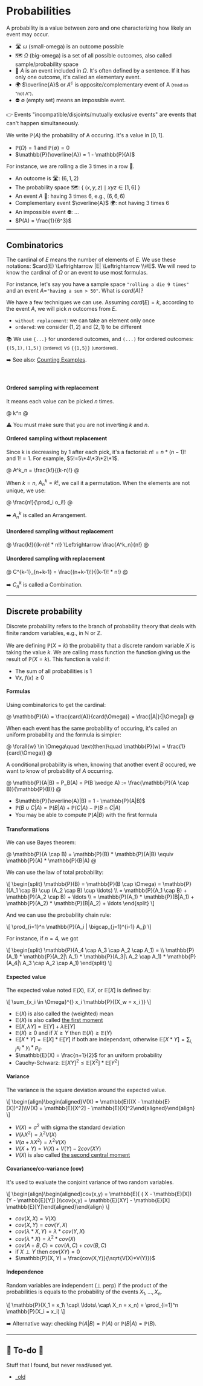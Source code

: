 # Probabilities

<div class="row row-cols-lg-2"><div>

A probability is a value between zero and one characterizing how likely an event may occur.

* 🛣️ $\omega$ (small-omega) is an outcome possible
* 🗺️ $\Omega$ (big-omega) is a set of all possible outcomes, also called sample/probability space
* 📌 $A$ is an event included in <span>$\Omega$. It's often  defined by a sentence. If it has only one outcome, it's called an elementary event.
* 🌍 $\overline{A}$ or $A^c$ is opposite/complementary event of A <small>(read as "not A")</small>.
* ⛔ $\emptyset$ (empty set) means an impossible event.

👉 Events "incompatible/disjoints/mutually exclusive events" are events that can't happen simultaneously.
</div><div>

We write $\mathbb{P}(A)$ the probability of A occuring. It's a value in $[0,1]$.

* $\mathbb{P}(\Omega) = 1$ and $\mathbb{P}(\emptyset) = 0$
* $\mathbb{P}(\overline{A}) = 1 - \mathbb{P}(A)$

For instance, we are rolling a die 3 times in a row 🎲.

* An outcome is 🛣️: $(6, 1, 2)$
* The probability space 🗺️: $\lbrace\ (x, y, z) \mid x y z \in [1,6]\ \rbrace$
* An event $A$ 📌: having 3 times 6, e.g., $(6, 6, 6)$
* Complementary event $\overline{A}$ 🌍: not having 3 times 6
* An impossible event ⛔: ...
* $P(A) = \frac{1}{6^3}$
</div></div>

<hr class="sep-both">

## Combinatorics

<div class="row row-cols-lg-2"><div>

The cardinal of $E$ means the number of elements of $E$. We use these notations: $card(E) \Leftrightarrow |E| \Leftrightarrow \\#E$. We will need to know the cardinal of $\Omega$ or an event to use most formulas.

For instance, let's say you have a sample space `"rolling a die 9 times"` and an event $A=$`"having a sum > 50"`. What is $card(A)$?

We have a few techniques we can use. Assuming $card(E) = k$, according to the event $A$, we will pick $n$ outcomes from $E$.

* `without replacement`: we can take an element only once
* `ordered`: we consider $(1, 2)$ and $(2, 1)$ to be different

📚 We use `{...}` for unordered outcomes, and `(...)` for ordered outcomes: `{(5,1),(1,5)}` <small>(ordered)</small> vs `{{1,5}}` <small>(unordered)</small>.

➡️ See also: [Counting Examples](_examples/counting.md).

<br>

#### Ordered sampling with replacement

It means each value can be picked $n$ times.

@
k^n
@

⚠️ You must make sure that you are not inverting $k$ and $n$.
</div><div>

#### Ordered sampling without replacement

Since k is decreasing by 1 after each pick, it's a factorial: $n! = n * (n-1)!$ and $1! = 1$. For example, $5!=5\*4\*3\*2\*1$.

@
A^k_n = \frac{k!}{(k-n)!}
@

When $k = n$, $A^k_n = k!$, we call it a permutation. When the elements are not unique, we use:

@
\frac{n!}{\prod_i o_i!}
@

➡️ $A^k_n$ is called an Arrangement.

#### Unordered sampling without replacement

@
\frac{k!}{(k-n)! * n!}
\Leftrightarrow
\frac{A^k_n}{n!}
@

#### Unordered sampling with replacement

@
C^{k-1}_{n+k-1} = \frac{(n+k-1)!}{(k-1)! * n!}
@

➡️ $C^k_n$ is called a Combination.
</div></div>

<hr class="sep-both">

## Discrete probability

<div class="row row-cols-lg-2"><div>

Discrete probability refers to the branch of probability theory that deals with finite random variables, e.g., in $\mathbb{N}$ or $\mathbb{Z}$.

We are defining $\mathbb{P}(X=k)$ the probability that a discrete random variable $X$ is taking the value $k$. We are calling mass function the function giving us the result of $\mathbb{P}(X=k)$. This function is valid if:

* The sum of all probabilities is 1
* $\forall{x},\ f(x) \ge 0$

#### Formulas

Using combinatorics to get the cardinal:

@
\mathbb{P}(A) = \frac{card(A)}{card(\Omega)} = \frac{|A|}{|\Omega|}
@

When each event has the same probability of occuring, it's called an uniform probability and the formula is simpler:

@
\forall{w} \in \Omega\quad \text{then}\quad \mathbb{P}(w) = \frac{1}{card(\Omega)}
@

A conditional probability is when, knowing that another event $B$ occured, we want to know of probability of $A$ occurring.

@
\mathbb{P}(A|B) = P_B(A) = P(B \wedge A) := \frac{\mathbb{P}(A \cap B)}{\mathbb{P}(B)}
@

* $\mathbb{P}(\overline{A}|B) = 1 - \mathbb{P}(A|B)$
* $\mathbb{P} (B \cup C|A) = \mathbb{P}(B|A) + \mathbb{P}(C|A) − \mathbb{P}(B ∩ C|A)$
* You may be able to compute $\mathbb{P}(A|B)$ with the first formula

#### Transformations

We can use Bayes theorem:

@
\mathbb{P}(A \cap B) = \mathbb{P}(B) * \mathbb{P}(A|B)
\equiv \mathbb{P}(A) * \mathbb{P}(B|A)
@

We can use the law of total probability:

<div>
\[
\begin{split}
\mathbb{P}(B) = \mathbb{P}(B \cap \Omega)
= \mathbb{P}((A_1 \cap B) \cup (A_2 \cap B) \cup \ldots) 
\\ = \mathbb{P}(A_1 \cap B) + \mathbb{P}(A_2 \cap B) + \ldots \\
= \mathbb{P}(A_1) * \mathbb{P}(B|A_1) + \mathbb{P}(A_2) * \mathbb{P}(B|A_2) + \ldots
\end{split}
\]
</div>

And we can use the probability chain rule:

<div>
\[
\prod_{i=1}^n \mathbb{P}(A_i | \bigcap_{j=1}^{i-1} A_j)
\]
</div>

For instance, if $n=4$, we got

<div>
\[
\begin{split}
\mathbb{P}(A_4 \cap A_3 \cap A_2 \cap A_1) 
= \\
\mathbb{P}(A_1) *
\mathbb{P}(A_2|\ A_1) *
\mathbb{P}(A_3|\ A_2 \cap A_1) *
\mathbb{P}(A_4|\ A_3 \cap A_2 \cap A_1)
\end{split}
\]
</div>
</div><div>

#### Expected value

The expected value noted $\mathbb{E}(X)$, $\mathbb{E}X$, or $\mathbb{E}[X]$ is defined by:

<div>
\[
\sum_{x_i \in \Omega}^{} x_i \mathbb{P}{(X_w = x_i )}
\]
</div>

* $\mathbb{E}(X)$ is also called the (weighted) mean
* $\mathbb{E}(X)$ is also called [the first moment](https://en.wikipedia.org/wiki/Moment_(mathematics)#Mean)
* $\mathbb{E}[X, \lambda Y] = \mathbb{E}[Y] + \lambda \mathbb{E}[Y]$
* $\mathbb{E}(X) \ge 0$ and if $X \ge Y$ then $\mathbb{E}(X) \ge \mathbb{E}(Y)$
* $\mathbb{E}[X * Y] = \mathbb{E}[X] * \mathbb{E}[Y]$ if both are independant, otherwise $\mathbb{E}[X * Y] = \sum_{i,j} x_i * y_i * p_{ij}$.
* $\mathbb{E}(X) = \frac{n+1}{2}$ for an uniform probability
* Cauchy-Schwarz: $\mathbb{E}[XY]^2 \le \mathbb{E}[X^2] * \mathbb{E}[Y^2]$

#### Variance

The variance is the square deviation around the expected value.

<div>
\[
\begin{align}\begin{aligned}V(X) = \mathbb{E}[(X - \mathbb{E}[X])^2]\\V(X) = \mathbb{E}[X^2] - \mathbb{E}[X]^2\end{aligned}\end{align}
\]
</div>

* $V(X) = \sigma^2$ with sigma the standard deviation
* $V(\lambda X^2) = \lambda^2 V(X)$
* $V(a + \lambda X^2) = \lambda^2 V(X)$
* $V(X + Y) = V(X) + V(Y) - 2cov(XY)$
* $V(X)$ is also called [the second central moment](https://en.wikipedia.org/wiki/Moment_(mathematics)#Variance)

#### Covariance/co-variance (cov)

It's used to evaluate the conjoint variance of two
random variables.

<div>
\[
\begin{align}\begin{aligned}cov(x,y) = \mathbb{E}[ ( X - \mathbb{E}[X]) (Y - \mathbb{E}[Y]) ]\\cov(x,y) = \mathbb{E}[XY] - \mathbb{E}[X] \mathbb{E}[Y]\end{aligned}\end{align}
\]
</div>

* $cov(X,X) = V(X)$
* $cov(X,Y) = cov(Y,X)$
* $cov(\lambda * X,Y) =  \lambda *cov(Y,X)$
* $cov(\lambda * X) =  \lambda^2 *cov(X)$
* $cov(A+B,C) = cov(A,C) + cov(B,C)$
* if $X \perp Y$ then $cov(XY) = 0$
* $\mathbb{P}(X, Y) = \frac{cov(X,Y)}{\sqrt{V(X)*V(Y)}}$

#### Independence

Random variables are independent ($\perp$ perp) if the product of the probabilities is equals to the probability of the events  $X_1, ..., X_n$.

<div>
\[
\mathbb{P}(X_1 = x_1\ \cap\ \ldots\ \cap\ X_n = x_n) = \prod_{i=1}^n \mathbb{P}(X_i = x_i)
\]
</div>

➡️ Alternative way: checking $\mathbb{P}(A|B) = \mathbb{P}(A)$ or $\mathbb{P}(B|A) = \mathbb{P}(B)$.
</div></div>

<hr class="sep-both">

## 👻 To-do 👻

Stuff that I found, but never read/used yet.

<div class="row row-cols-lg-2"><div>

* [_old](_old.md)
</div><div>
</div></div>
